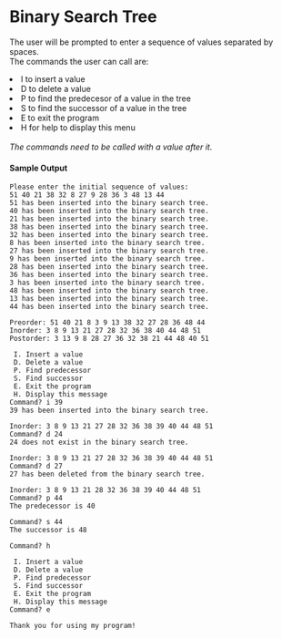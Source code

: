 # Binary Search Tree
The user will be prompted to enter a sequence of values separated by spaces. <br>
The commands the user can call are:
<li>I to insert a value</li>
<li>D to delete a value</li>
<li>P to find the predecesor of a value in the tree</li>
<li>S to find the successor of a value in the tree</li>
<li>E to exit the program</li>
<li>H for help to display this menu</li>
<br>
<i>The commands need to be called with a value after it.</i>

#### Sample Output
```
Please enter the initial sequence of values:
51 40 21 38 32 8 27 9 28 36 3 48 13 44
51 has been inserted into the binary search tree.
40 has been inserted into the binary search tree.
21 has been inserted into the binary search tree.
38 has been inserted into the binary search tree.
32 has been inserted into the binary search tree.
8 has been inserted into the binary search tree.
27 has been inserted into the binary search tree.
9 has been inserted into the binary search tree.
28 has been inserted into the binary search tree.
36 has been inserted into the binary search tree.
3 has been inserted into the binary search tree.
48 has been inserted into the binary search tree.
13 has been inserted into the binary search tree.
44 has been inserted into the binary search tree.

Preorder: 51 40 21 8 3 9 13 38 32 27 28 36 48 44 
Inorder: 3 8 9 13 21 27 28 32 36 38 40 44 48 51 
Postorder: 3 13 9 8 28 27 36 32 38 21 44 48 40 51 

 I. Insert a value
 D. Delete a value
 P. Find predecessor
 S. Find successor
 E. Exit the program
 H. Display this message
Command? i 39
39 has been inserted into the binary search tree.

Inorder: 3 8 9 13 21 27 28 32 36 38 39 40 44 48 51 
Command? d 24
24 does not exist in the binary search tree.

Inorder: 3 8 9 13 21 27 28 32 36 38 39 40 44 48 51 
Command? d 27
27 has been deleted from the binary search tree.

Inorder: 3 8 9 13 21 28 32 36 38 39 40 44 48 51 
Command? p 44
The predecessor is 40

Command? s 44
The successor is 48

Command? h

 I. Insert a value
 D. Delete a value
 P. Find predecessor
 S. Find successor
 E. Exit the program
 H. Display this message
Command? e

Thank you for using my program!
```
